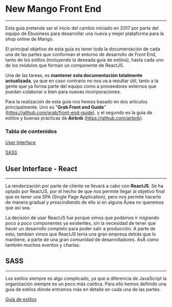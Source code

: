 # **New Mango Front End**
***

Esta guía pretende ser el inicio del cambio iniciado en 2017 por parte del equipo de Ebusiness para desarrollar una nueva y mejor plataforma para la shop online de Mango.

El principal objetivo de esta guía es tener toda la documentación de cada una de las partes que conforman el entorno de desarrollo de Front End, tanto de los estilos (incluyendo la deseada guía de estilos), hasta cada uno de los módulos que forman un componente de ReactJS.

Una de las tareas, es **mantener esta documentación totalmente actualizada**, ya que en caso contrario no nos va a resultar útil, tanto a la gente que ya forma parte del equipo como a proveedores externos que puedan colaborar o bien para nuevas incorporaciones.

Para la realización de esta guía nos hemos basado en dos artículos principalmente. Uno es "**Grab Front end Guide**" (https://github.com/grab/front-end-guide), y el segundo es la guia de estilos y buenas prácticas de **Airbnb** (https://github.com/airbnb).


### **Tabla de contenidos**

[User Interface](#user-interface--react)

[SASS](#sass)


  

## **<a name="user-interface--react"></a>User Interface - React**
***

La renderización por parte de cliente se llevará a cabo con **ReactJS**. Se ha optado por ReactJS, por el hecho de que nos permite llegar al objetivo final que es tener una SPA (Single Page Application), pero nos permite hacerlo de manera gradual y prescindiendo de ello si en alguna Ã¡rea no queremos que así sea.

La decisión de usar ReactJS fue porque vimos que podámos ir migrando poco a poco componentes ya existentes, sin la necesidad de tener que hacer un desarrollo completo para poder salir a producción. A parte de esto, tambien vimos que ReactJS tení­a una gran empresa detrás que lo mantiene, a parte de una gran comunidad de desarrolladores. AsÃ­ como también muchos eventos y charlas.


## **<a name="sass"></a>SASS**
***

Los estilos siempre es algo complicado, ya que a diferencia de JavaScript la organización siempre es un poco más caótica. Para ello hemos definido una guía de estilos dónde entramos más en detalle en cada una de las partes.

[Guía de estilos](style/)
